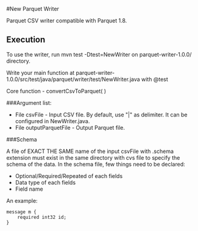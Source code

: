 #New Parquet Writer


Parquet CSV writer compatible with Parquet 1.8.

## Execution

To use the writer, run mvn test -Dtest=NewWriter on parquet-writer-1.0.0/ directory.

Write your main function at parquet-writer-1.0.0/src/test/java/parquet/writer/test/NewWriter.java with @test

Core function - convertCsvToParquet( )

###Argument list:

* File csvFile - Input CSV file. By default, use "|" as delimiter. It can be configured in NewWriter.java.
* File outputParquetFile - Output Parquet file.


###Schema

A file of EXACT THE SAME name of the input csvFile with .schema extension must exist in the same directory with cvs file to specify the schema of the data. In the schema file, few things need to be declared:

* Optional/Required/Repeated of each fields
* Data type of each fields
* Field name

An example:

```
message m {
	required int32 id;
}

```

